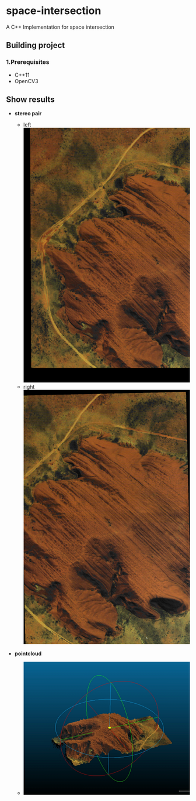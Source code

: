 # space-intersection
A C++ Implementation for space intersection

## Building project
### 1.Prerequisites
* C++11
* OpenCV3

## Show results

* **stereo pair**
  * left
   ![left image load error](https://github.com/FanKaii/space-intersection/blob/master/data/l.png)
  * right
   ![right image load error](https://github.com/FanKaii/space-intersection/blob/master/data/r.png)
  
* **pointcloud**
  * ![point cloud image load error](https://github.com/FanKaii/space-intersection/blob/master/data/pointcloud.png)
  
